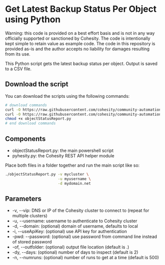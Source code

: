# Get Latest Backup Status Per Object using Python

Warning: this code is provided on a best effort basis and is not in any way officially supported or sanctioned by Cohesity. The code is intentionally kept simple to retain value as example code. The code in this repository is provided as-is and the author accepts no liability for damages resulting from its use.

This Python script gets the latest backup status per object. Output is saved to a CSV file.

## Download the script

You can download the scripts using the following commands:

```bash
# download commands
curl -O https://raw.githubusercontent.com/cohesity/community-automation-samples/main/reports/python/objectStatusReport/objectStatusReport.py
curl -O https://raw.githubusercontent.com/cohesity/community-automation-samples/main/python/pyhesity.py
chmod +x objectStatusReport.py
# end download commands
```

## Components

* objectStatusReport.py: the main powershell script
* pyhesity.py: the Cohesity REST API helper module

Place both files in a folder together and run the main script like so:

```bash
./objectStatusReport.py -v mycluster \
                        -u myusername \
                        -d mydomain.net
```

## Parameters

* -v, --vip: DNS or IP of the Cohesity cluster to connect to (repeat for multiple clusters)
* -u, --username: username to authenticate to Cohesity cluster
* -d, --domain: (optional) domain of username, defaults to local
* -i, --useApiKey: (optional) use API key for authentication
* -pwd: --password: (optional) use password from command line instead of stored password
* -of, --outfolder: (optional) output file location (default is .)
* -dy, --days: (optional) number of days to inspect (default is 2)
* -n, --numruns: (optional) number of runs to get at a time (default is 500)
